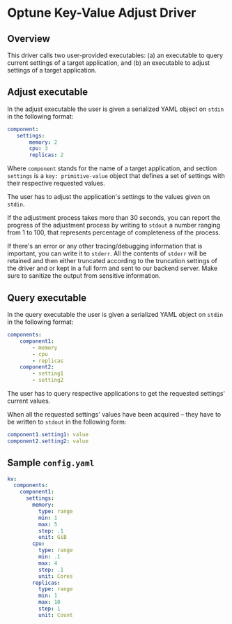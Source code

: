 # Optune Key-Value Adjust Driver
## Overview

This driver calls two user-provided executables: (a) an executable to query current settings of a target application, and (b) an executable to adjust settings of a target application.

## Adjust executable

In the adjust executable the user is given a serialized YAML object on `stdin` in the following format:
```yaml
component:
   settings:
       memory: 2
       cpu: 3
       replicas: 2
```

Where `component` stands for the name of a target application, and section `settings` is a `key: primitive-value` object that defines a set of settings with their respective requested values.

The user has to adjust the application's settings to the values given on `stdin`.

If the adjustment process takes more than 30 seconds, you can report the progress of the adjustment process by writing to `stdout` a number ranging from 1 to 100, that represents percentage of completeness of the process.

If there's an error or any other tracing/debugging information that is important, you can write it to `stderr`. All the contents of `stderr` will be retained and then either truncated according to the truncation settings of the driver and or kept in a full form and sent to our backend server. Make sure to sanitize the output from sensitive information.


## Query executable

In the query executable the user is given a serialized YAML object on `stdin` in the following format:
```yaml
components:
    component1:
        - memory
        - cpu
        - replicas
    component2:
        - setting1
        - setting2
```

The user has to query respective applications to get the requested settings' current values.

When all the requested settings' values have been acquired – they have to be written to `stdout` in the following form:
```yaml
component1.setting1: value
component2.setting2: value
```

## Sample `config.yaml`

```yaml
kv:
  components:
    component1:
      settings:
        memory:
          type: range
          min: 1
          max: 5
          step: .1
          unit: GiB
        cpu:
          type: range
          min: .1
          max: 4
          step: .1
          unit: Cores
        replicas:
          type: range
          min: 1
          max: 10
          step: 1
          unit: Count
```
